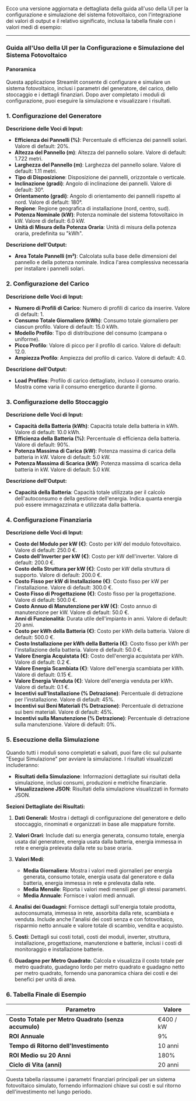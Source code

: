 Ecco una versione aggiornata e dettagliata della guida all'uso della UI per la configurazione e simulazione del sistema fotovoltaico, con l'integrazione dei valori di output e il relativo significato, inclusa la tabella finale con i valori medi di esempio:

---

### Guida all'Uso della UI per la Configurazione e Simulazione del Sistema Fotovoltaico

#### Panoramica
Questa applicazione Streamlit consente di configurare e simulare un sistema fotovoltaico, inclusi i parametri del generatore, del carico, dello stoccaggio e i dettagli finanziari. Dopo aver completato i moduli di configurazione, puoi eseguire la simulazione e visualizzare i risultati.

### 1. **Configurazione del Generatore**

**Descrizione delle Voci di Input:**
- **Efficienza dei Pannelli (%)**: Percentuale di efficienza dei pannelli solari. Valore di default: 20%.
- **Altezza del Pannello (m)**: Altezza del pannello solare. Valore di default: 1.722 metri.
- **Larghezza del Pannello (m)**: Larghezza del pannello solare. Valore di default: 1.11 metri.
- **Tipo di Disposizione**: Disposizione dei pannelli, orizzontale o verticale.
- **Inclinazione (gradi)**: Angolo di inclinazione dei pannelli. Valore di default: 30°.
- **Orientamento (gradi)**: Angolo di orientamento dei pannelli rispetto al nord. Valore di default: 180°.
- **Regione**: Regione geografica di installazione (nord, centro, sud).
- **Potenza Nominale (kW)**: Potenza nominale del sistema fotovoltaico in kW. Valore di default: 6.0 kW.
- **Unità di Misura della Potenza Oraria**: Unità di misura della potenza oraria, predefinita su "kWh".

**Descrizione dell'Output:**
- **Area Totale Pannelli (m²)**: Calcolata sulla base delle dimensioni del pannello e della potenza nominale. Indica l'area complessiva necessaria per installare i pannelli solari.

### 2. **Configurazione del Carico**

**Descrizione delle Voci di Input:**
- **Numero di Profili di Carico**: Numero di profili di carico da inserire. Valore di default: 1.
- **Consumo Totale Giornaliero (kWh)**: Consumo totale giornaliero per ciascun profilo. Valore di default: 15.0 kWh.
- **Modello Profilo**: Tipo di distribuzione del consumo (campana o uniforme).
- **Picco Profilo**: Valore di picco per il profilo di carico. Valore di default: 12.0.
- **Ampiezza Profilo**: Ampiezza del profilo di carico. Valore di default: 4.0.

**Descrizione dell'Output:**
- **Load Profiles**: Profilo di carico dettagliato, incluso il consumo orario. Mostra come varia il consumo energetico durante il giorno.

### 3. **Configurazione dello Stoccaggio**

**Descrizione delle Voci di Input:**
- **Capacità della Batteria (kWh)**: Capacità totale della batteria in kWh. Valore di default: 10.0 kWh.
- **Efficienza della Batteria (%)**: Percentuale di efficienza della batteria. Valore di default: 90%.
- **Potenza Massima di Carica (kW)**: Potenza massima di carica della batteria in kW. Valore di default: 5.0 kW.
- **Potenza Massima di Scarica (kW)**: Potenza massima di scarica della batteria in kW. Valore di default: 5.0 kW.

**Descrizione dell'Output:**
- **Capacità della Batteria**: Capacità totale utilizzata per il calcolo dell'autoconsumo e della gestione dell'energia. Indica quanta energia può essere immagazzinata e utilizzata dalla batteria.

### 4. **Configurazione Finanziaria**

**Descrizione delle Voci di Input:**
- **Costo del Modulo per kW (€)**: Costo per kW del modulo fotovoltaico. Valore di default: 250.0 €.
- **Costo dell'Inverter per kW (€)**: Costo per kW dell'inverter. Valore di default: 200.0 €.
- **Costo della Struttura per kW (€)**: Costo per kW della struttura di supporto. Valore di default: 200.0 €.
- **Costo Fisso per kW di Installazione (€)**: Costo fisso per kW per l'installazione. Valore di default: 300.0 €.
- **Costo Fisso di Progettazione (€)**: Costo fisso per la progettazione. Valore di default: 500.0 €.
- **Costo Annuo di Manutenzione per kW (€)**: Costo annuo di manutenzione per kW. Valore di default: 50.0 €.
- **Anni di Funzionalità**: Durata utile dell'impianto in anni. Valore di default: 20 anni.
- **Costo per kWh della Batteria (€)**: Costo per kWh della batteria. Valore di default: 500.0 €.
- **Costo Installazione per kWh della Batteria (€)**: Costo fisso per kWh per l'installazione della batteria. Valore di default: 50.0 €.
- **Valore Energia Acquistata (€)**: Costo dell'energia acquistata per kWh. Valore di default: 0.2 €.
- **Valore Energia Scambiata (€)**: Valore dell'energia scambiata per kWh. Valore di default: 0.15 €.
- **Valore Energia Venduta (€)**: Valore dell'energia venduta per kWh. Valore di default: 0.1 €.
- **Incentivi sull'Installazione (% Detrazione)**: Percentuale di detrazione per l'installazione. Valore di default: 45%.
- **Incentivi sui Beni Materiali (% Detrazione)**: Percentuale di detrazione sui beni materiali. Valore di default: 45%.
- **Incentivi sulla Manutenzione (% Detrazione)**: Percentuale di detrazione sulla manutenzione. Valore di default: 0%.

### 5. **Esecuzione della Simulazione**

Quando tutti i moduli sono completati e salvati, puoi fare clic sul pulsante "Esegui Simulazione" per avviare la simulazione. I risultati visualizzati includeranno:

- **Risultati della Simulazione**: Informazioni dettagliate sui risultati della simulazione, inclusi consumi, produzioni e metriche finanziarie.
- **Visualizzazione JSON**: Risultati della simulazione visualizzati in formato JSON.

**Sezioni Dettagliate dei Risultati:**

1. **Dati Generali**: Mostra i dettagli di configurazione del generatore e dello stoccaggio, rinominati e organizzati in base alle mappature fornite.

2. **Valori Orari**: Include dati su energia generata, consumo totale, energia usata dal generatore, energia usata dalla batteria, energia immessa in rete e energia prelevata dalla rete su base oraria.

3. **Valori Medi**:
   - **Media Giornaliera**: Mostra i valori medi giornalieri per energia generata, consumo totale, energia usata dal generatore e dalla batteria, energia immessa in rete e prelevata dalla rete.
   - **Media Mensile**: Riporta i valori medi mensili per gli stessi parametri.
   - **Media Annuale**: Fornisce i valori medi annuali.

4. **Analisi dei Guadagni**: Fornisce dettagli sull'energia totale prodotta, autoconsumata, immessa in rete, assorbita dalla rete, scambiata e venduta. Include anche l'analisi dei costi senza e con fotovoltaico, risparmio netto annuale e valore totale di scambio, vendita e acquisto.

5. **Costi**: Dettagli sui costi totali, costi dei moduli, inverter, struttura, installazione, progettazione, manutenzione e batterie, inclusi i costi di monitoraggio e installazione batterie.

6. **Guadagno per Metro Quadrato**: Calcola e visualizza il costo totale per metro quadrato, guadagno lordo per metro quadrato e guadagno netto per metro quadrato, fornendo una panoramica chiara dei costi e dei benefici per unità di area.

### 6. **Tabella Finale di Esempio**

| **Parametro**                                       | **Valore**        |
|-----------------------------------------------------|-------------------|
| **Costo Totale per Metro Quadrato (senza accumulo)** | €400 / kW         |
| **ROI Annuale**                                   | 9%                |
| **Tempo di Ritorno dell'Investimento**            | 10 anni           |
| **ROI Medio su 20 Anni**                          | 180%              |
| **Ciclo di Vita (anni)**                          | 20 anni           |

Questa tabella riassume i parametri finanziari principali per un sistema fotovoltaico simulato, fornendo informazioni chiave sui costi e sul ritorno dell'investimento nel lungo periodo.
